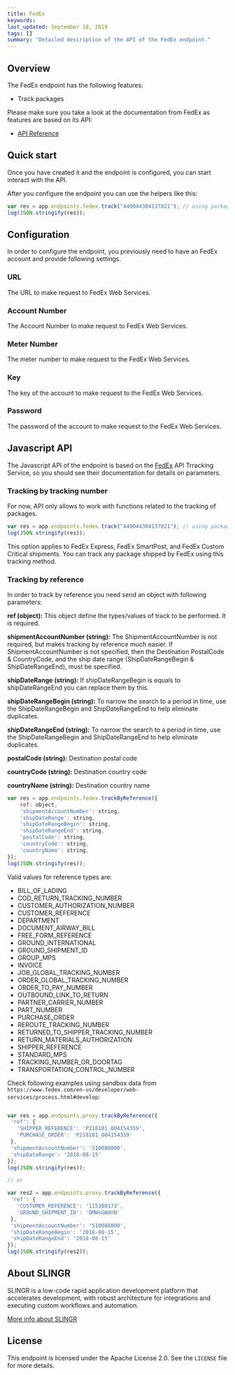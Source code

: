 ```yaml
---
title: FedEx
keywords: 
last_updated: September 18, 2019
tags: []
summary: "Detailed description of the API of the FedEx endpoint."
---
```


## Overview

The FedEx endpoint has the following features:
 
- Track packages

Please make sure you take a look at the documentation from FedEx as features are based on its API:

- [API Reference](https://www.fedex.com/us/developer/webhelp/ws/2019/WebServicesLandingPage.html)

## Quick start

Once you have created it and the endpoint is configured, you can start interact with the API.

After you configure the endpoint you can use the helpers like this: 

```js
var res = app.endpoints.fedex.track("449044304137821"); // using package tracking number
log(JSON.stringify(res));
```


## Configuration

In order to configure the endpoint, you previously need to have an FedEx account and provide following settings.

### URL

The URL to make request to FedEx Web Services.

### Account Number

The Account Number to make request to FedEx Web Services.

### Meter Number

The meter number to make request to the FedEx Web Services.

### Key

The key of the account to make request to the FedEx Web Services.

### Password

The password of the account to make request to the FedEx Web Services.


## Javascript API

The Javascript API of the endpoint is based on the [FedEx](https://www.fedex.com/us/developer/webhelp/ws/2019/US/index.htm#t=wsdvg%2FTracking_and_Visibility_Services.htm) API Trracking Service,
so you should see their documentation for details on parameters. 

### Tracking by tracking number

For now, API only allows to work with functions related to the tracking of packages.

```js
var res = app.endpoints.fedex.track("449044304137821"); // using package tracking number
log(JSON.stringify(res));
```

This option applies to FedEx Express, FedEx SmartPost, and FedEx Custom Critical shipments. 
You can track any package shipped by FedEx using this tracking method.

### Tracking by reference

In order to track by reference you need send an object with following parameters:

**ref (object):** This object define the types/values of track to be performed. It is required.

**shipmentAccountNumber (string):** The ShipmentAccountNumber is not required, but makes tracking by reference much easier. If ShipmentAccountNumber is not specified, then the Destination PostalCode & CountryCode, and the ship date range (ShipDateRangeBegin & ShipDateRangeEnd), must be specified.

**shipDateRange (string):** If shipDateRangeBegin is equals to shipDateRangeEnd you can replace them by this.

**shipDateRangeBegin (string):** To narrow the search to a period in time, use the ShipDateRangeBegin and ShipDateRangeEnd to help eliminate duplicates.

**shipDateRangeEnd (string):** To narrow the search to a period in time, use the ShipDateRangeBegin and ShipDateRangeEnd to help eliminate duplicates.

**postalCode (string):** Destination postal code

**countryCode (string):** Destination country code

**countryName (string):** Destination country name


```js
var res = app.endpoints.fedex.trackByReference({
    ref: object,
    'shipmentAccountNumber': string,
    'shipDateRange': string,
    'shipDateRangeBegin': string,
    'shipDateRangeEnd': string,
    'postalCode': string,
    'countryCode': string,
    'countryName': string,
});
log(JSON.stringify(res));
```

Valid values for reference types are:

 - BILL_OF_LADING
 - COD_RETURN_TRACKING_NUMBER
 - CUSTOMER_AUTHORIZATION_NUMBER
 - CUSTOMER_REFERENCE
 - DEPARTMENT
 - DOCUMENT_AIRWAY_BILL
 - FREE_FORM_REFERENCE
 - GROUND_INTERNATIONAL
 - GROUND_SHIPMENT_ID
 - GROUP_MPS
 - INVOICE
 - JOB_GLOBAL_TRACKING_NUMBER
 - ORDER_GLOBAL_TRACKING_NUMBER
 - ORDER_TO_PAY_NUMBER
 - OUTBOUND_LINK_TO_RETURN
 - PARTNER_CARRIER_NUMBER
 - PART_NUMBER
 - PURCHASE_ORDER
 - REROUTE_TRACKING_NUMBER
 - RETURNED_TO_SHIPPER_TRACKING_NUMBER
 - RETURN_MATERIALS_AUTHORIZATION
 - SHIPPER_REFERENCE
 - STANDARD_MPS
 - TRACKING_NUMBER_OR_DOORTAG
 - TRANSPORTATION_CONTROL_NUMBER
 
 Check following examples using sandbox data from `https://www.fedex.com/en-us/developer/web-services/process.html#develop`:
 
 ```js

var res = app.endpoints.proxy.trackByReference({
  'ref': {
    'SHIPPER_REFERENCE': 'P218101_004154359',
    'PURCHASE_ORDER': 'P218101_004154359'
  },
  'shipmentAccountNumber': '510088000',
  'shipDateRange': '2018-08-15'
});
log(JSON.stringify(res));

// or

var res2 = app.endpoints.proxy.trackByReference({
  'ref': {
    'CUSTOMER_REFERENCE': '115380173',
    'GROUND_SHIPMENT_ID': 'DMWsGWdnN'
  },
  'shipmentAccountNumber': '510088000',
  'shipDateRangeBegin': '2018-08-15',
  'shipDateRangeEnd': '2018-08-15'
});
log(JSON.stringify(res2));
```

## About SLINGR

SLINGR is a low-code rapid application development platform that accelerates development, with robust architecture for integrations and executing custom workflows and automation.

[More info about SLINGR](https://slingr.io)

## License

This endpoint is licensed under the Apache License 2.0. See the `LICENSE` file for more details.
